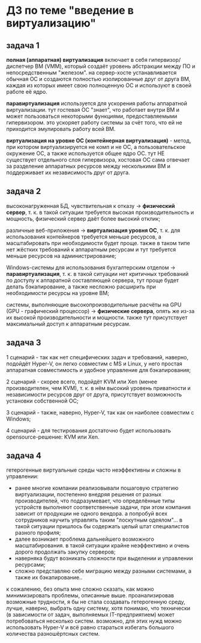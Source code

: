 # ДЗ по теме "введение в виртуализацию"

## задача 1

**полная (аппаратная) виртуализация** включает в себя гипервизор/диспетчер ВМ (VMM), который создаёт уровень абстракции между ПО и непосредственным "железом". на сервер-хосте устанавливается обычная ОС и создаются полностью изолированные друг от друга ВМ, каждая из которых имеет свою полноценную ОС и используют в своей работе её ядро.

**паравиртуализация** используется для ускорения работы аппаратной виртуализации. тут гостевая ОС "знает", что работает внутри ВМ и может пользоваться некоторыми функциями, предоставляемыми гипервизором. это ускоряет работу системы за счёт того, что ей не приходится эмулировать работу всей ВМ.

**виртуализация на уровне ОС (контейнерная виртуализация)** - метод, при котором виртуализируется не комп и не ОС, а пользовательское окружение ОС, а также используется общее ядро ОС. тут НЕ существует отдельного слоя гипервизора, хостовая ОС сама отвечает за разделение аппаратных ресурсов между несколькими ВМ и поддерживает их независимость друг от друга. 


## задача 2

высоконагруженная БД, чувствительная к отказу -> **физический сервер**, т. к. в такой ситуации требуется высокая производительность и мощность, физический сервер даёт более высокий отклик;
	
различные веб-приложения -> **виртуализация уровня ОС**, т. к. для использования контейнеров требуется меньше ресурсов, а масштабировать при необходимости будет проще. также в таком типе нет жёстких требований к аппаратным ресурсам и тут требуется меньше ресурсов на администрирование;
	
Windows-системы для использования бухгалтерским отделом -> **паравиртуализация**, т. к. в такой ситуации нет критичных требований по доступу к аппаратной составляющей сервера, тут проще будет делать бэкапирование, а также несложно расширить при необходимости ресурсы на уровне ВМ;
	
системы, выполняющие высокопроизводительные расчёты на GPU (GPU - графический процессор) -> **физические сервера**, опять же из-за их высокой производительности и мощности. также тут присутствует максимальный доступ к аппаратным ресурсам.


## задача 3

1 сценарий - так как нет специфических задач и требований, наверно, подойдёт Hyper-V, он легко совместим с MS и Linux, у него простая аппаратная совместимость и удобное управление для бэкапирования;

2 сценарий - скорее всего, подойдёт KVM или Xen (менее производителен, чем KVM), т. к. в нём высокий уровень приватности и независимости ресурсов друг от друга, присутствует возможность установки собственной ОС;

3 сценарий - также, наверно, Hyper-V, так как он наиболее совместим с Windows;

4 сценарий - для тестирования достаточно будет использовать opensource-решение: KVM или Xen. 


## задача 4

гетерогенные виртуальные среды часто неэффективны и сложны в управлении:
- ранее многие компании реализовывали пошаговую стратегию виртуализации, постепенно внедряя решения от разных производителей, что подразумевает, что определённые типы устройств выполняют соответственные задачи, при этом компания зависит от продукции не одного вендора. а попробуй всех сотрудников научить управлять таким "лоскутным одеялом"... в такой ситуации пришлось бы содержать целый штат специалистов разного профиля;
- далее возникает проблема дальнейшего возможного масштабирования. в такой ситуации крайне неэффективно и очень дорого продолжать закупку серверов;
- наверняка будут возникать сложности при выделении и управлении ресурсами;
- сложно представляю себе миграцию между разными системами, а также их бэкапирование..

к сожалению, без опыта мне сложно сказать, как можно минимизировать проблемы, описанные выше. проанализировав возможные трудности, я бы не стала создавать гетерогенную среду, лучше, наверно, выбрать одну систему, хотя понимаю, что технически (в зависимости от задач, выполняемых IT-предприятием) может потребоваться несколько систем. возможно, для этих нужд можно использовать Hyper-V и всё равно стараться избегать большого количества разношёртсных систем.
